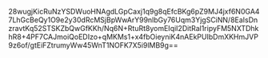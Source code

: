28wugjKicRuNzYSDWuoHNAgdLGpCaxj1q9g8qEfcBKg6pZ9MJ4jxf6N0GA47LhGcBeQy1O9e2y30dRcMSjBpWwArY99nlbGy76Uqm3YjgSCiNN/8EaIsDnzravtKq52STSKZbQwGfKKh/Nq6N+RtuRt8yomEIqiI2DitRal1ripyFM5NXTDhkhR8+4PF7CAJmoiQoEDIzo+qMKMs1+x4fbOieyniK4nAEkPUIbDmXKHmJVP9z6of/gtEiFZtrumyWw45WnT1NOFK7X5i9lMB9g==
